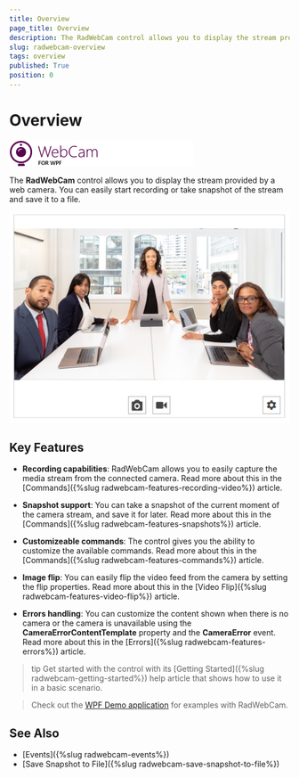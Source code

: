 ```yaml
---
title: Overview
page_title: Overview
description: The RadWebCam control allows you to display the stream provided by a web camera
slug: radwebcam-overview
tags: overview
published: True
position: 0
---
```


# Overview

![](images/radwebcam-overview-0.png)

The __RadWebCam__ control allows you to display the stream provided by a web camera. You can easily start recording or take snapshot of the stream and save it to a file.

![](images/radwebcam-getting-started-0.png)

## Key Features

* __Recording capabilities__: RadWebCam allows you to easily capture the media stream from the connected camera. Read more about this in the [Commands]({%slug radwebcam-features-recording-video%}) article.

* __Snapshot support__: You can take a snapshot of the current moment of the camera stream, and save it for later. Read more about this in the [Commands]({%slug radwebcam-features-snapshots%}) article.

* __Customizeable commands__: The control gives you the ability to customize the available commands. Read more about this in the [Commands]({%slug radwebcam-features-commands%}) article.

* __Image flip__: You can easily flip the video feed from the camera by setting the flip properties. Read more about this in the [Video Flip]({%slug radwebcam-features-video-flip%}) article.

* __Errors handling__: You can customize the content shown when there is no camera or the camera is unavailable using the __CameraErrorContentTemplate__ property and the __CameraError__ event. Read more about this in the [Errors]({%slug radwebcam-features-errors%}) article.

>tip Get started with the control with its [Getting Started]({%slug radwebcam-getting-started%}) help article that shows how to use it in a basic scenario.

> Check out the [WPF Demo application](https://demos.telerik.com/wpf/) for examples with RadWebCam.

## See Also  
* [Events]({%slug radwebcam-events%})
* [Save Snapshot to File]({%slug radwebcam-save-snapshot-to-file%})